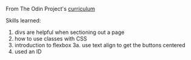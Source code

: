 From The Odin Project's [curriculum](http://www.theodinproject.com/courses/web-development-101/lessons/html-css)

Skills learned:

1. divs are helpful when sectioning out a page
2. how to use classes with CSS
3. introduction to flexbox
    3a. use text align to get the buttons centered
4. used an ID 
